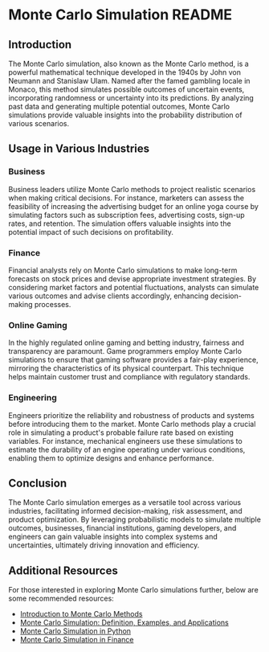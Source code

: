 # Monte Carlo Simulation README

## Introduction
The Monte Carlo simulation, also known as the Monte Carlo method, is a powerful mathematical technique developed in the 1940s by John von Neumann and Stanislaw Ulam. Named after the famed gambling locale in Monaco, this method simulates possible outcomes of uncertain events, incorporating randomness or uncertainty into its predictions. By analyzing past data and generating multiple potential outcomes, Monte Carlo simulations provide valuable insights into the probability distribution of various scenarios.

## Usage in Various Industries

### Business
Business leaders utilize Monte Carlo methods to project realistic scenarios when making critical decisions. For instance, marketers can assess the feasibility of increasing the advertising budget for an online yoga course by simulating factors such as subscription fees, advertising costs, sign-up rates, and retention. The simulation offers valuable insights into the potential impact of such decisions on profitability.

### Finance
Financial analysts rely on Monte Carlo simulations to make long-term forecasts on stock prices and devise appropriate investment strategies. By considering market factors and potential fluctuations, analysts can simulate various outcomes and advise clients accordingly, enhancing decision-making processes.

### Online Gaming
In the highly regulated online gaming and betting industry, fairness and transparency are paramount. Game programmers employ Monte Carlo simulations to ensure that gaming software provides a fair-play experience, mirroring the characteristics of its physical counterpart. This technique helps maintain customer trust and compliance with regulatory standards.

### Engineering
Engineers prioritize the reliability and robustness of products and systems before introducing them to the market. Monte Carlo methods play a crucial role in simulating a product's probable failure rate based on existing variables. For instance, mechanical engineers use these simulations to estimate the durability of an engine operating under various conditions, enabling them to optimize designs and enhance performance.

## Conclusion
The Monte Carlo simulation emerges as a versatile tool across various industries, facilitating informed decision-making, risk assessment, and product optimization. By leveraging probabilistic models to simulate multiple outcomes, businesses, financial institutions, gaming developers, and engineers can gain valuable insights into complex systems and uncertainties, ultimately driving innovation and efficiency.

## Additional Resources
For those interested in exploring Monte Carlo simulations further, below are some recommended resources:

- [Introduction to Monte Carlo Methods](https://en.wikipedia.org/wiki/Monte_Carlo_method)
- [Monte Carlo Simulation: Definition, Examples, and Applications](https://www.investopedia.com/terms/m/montecarlosimulation.asp)
- [Monte Carlo Simulation in Python](https://realpython.com/python-random/)
- [Monte Carlo Simulation in Finance](https://www.investopedia.com/terms/m/montecarlosimulation.asp)
